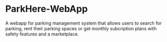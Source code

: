 # ParkHere-WebApp
A webapp for parking management system that allows users to search for parking, rent their parking spaces or get monthly subcription plans with safety features and a marketplace.
